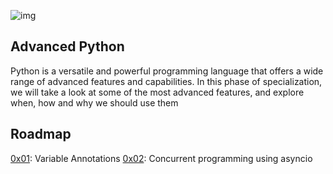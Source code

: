 ![img](https://assets.imaginablefutures.com/media/images/ALX_Logo.max-200x150.png)

## Advanced Python

Python is a versatile and powerful programming language that offers a wide range of advanced features and capabilities. In this phase of specialization, we will take a look at some of the most advanced features, and explore when, how and why we should use them

## Roadmap
[0x01](0x00-python_variable_annotations): Variable Annotations
[0x02](0x01-python_async_function): Concurrent programming using asyncio

